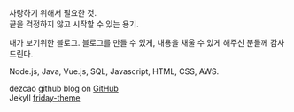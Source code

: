 <p class="text-success">
    사랑하기 위해서 필요한 것.<br>
    끝을 걱정하지 않고 시작할 수 있는 용기.
</p>
내가 보기위한 블로그.  
블로그를 만들 수 있게, 내용을 채울 수 있게 해주신 분들께 감사드린다.  

Node.js, Java, Vue.js, SQL, Javascript, HTML, CSS, AWS.

dezcao github blog on [GitHub](https://github.com/dezcao/dezcao.github.io)  
Jekyll [friday-theme](https://github.com/sfreytag/friday-theme)